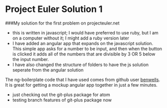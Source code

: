 Project Euler Solution 1
=================

###My solution for the first problem on projecteuler.net

* this is written in javascript; I would have preferred to use ruby, but I am on a computer without it; I might add a ruby version later
* I have added an angular app that expands on the javascript solution. This simple app asks for a number to be input, and then when the button is clicked it adds all of the numbers that are divisible by 3 OR 5 below the input number.
* I have also changed the structure of folders to have the js solution seperate from the angular solution

The ng-boilerplate code that I have used comes from github user [benwells](https://github.com/benwells/ng-boilerplate). It is great for getting a mockup angular app together in just a few minutes.

* just checking out the git-plus package for atom
* testing branch features of git-plus package now
